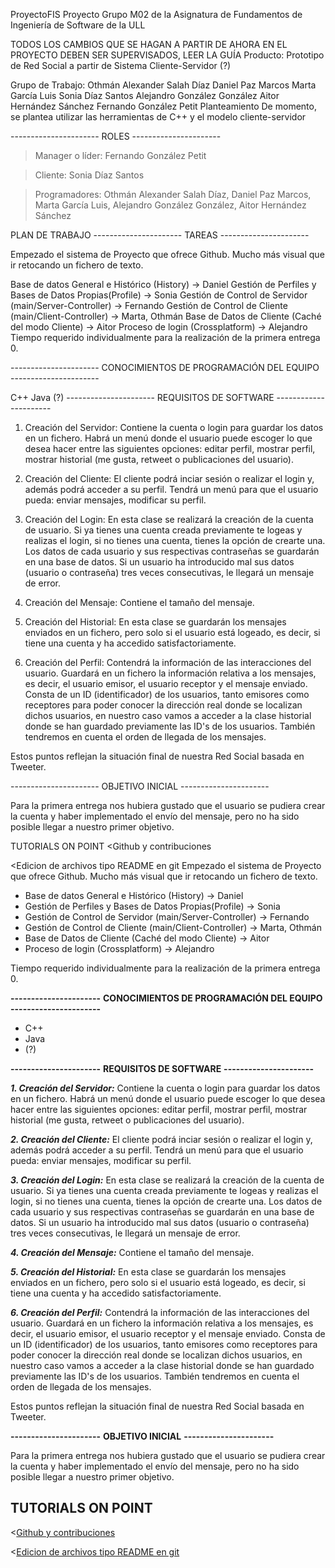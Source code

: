 ProyectoFIS
Proyecto Grupo M02 de la Asignatura de Fundamentos de Ingeniería de Software de la ULL

TODOS LOS CAMBIOS QUE SE HAGAN A PARTIR DE AHORA EN EL PROYECTO DEBEN SER SUPERVISADOS, LEER LA GUÍA
Producto:
Prototipo de Red Social a partir de Sistema Cliente-Servidor (?)

Grupo de Trabajo:
Othmán Alexander Salah Díaz
Daniel Paz Marcos
Marta García Luis
Sonia Díaz Santos
Alejandro González González
Aitor Hernández Sánchez
Fernando González Petit
Planteamiento
De momento, se plantea utilizar las herramientas de C++ y el modelo cliente-servidor

---------------------- ROLES ----------------------

> Manager o líder: Fernando González Petit

> Cliente: Sonia Díaz Santos

> Programadores: Othmán Alexander Salah Díaz, Daniel Paz Marcos, Marta García Luis, Alejandro González González, Aitor Hernández Sánchez

PLAN DE TRABAJO
---------------------- TAREAS ----------------------

Empezado el sistema de Proyecto que ofrece Github. Mucho más visual que ir retocando un fichero de texto.

Base de datos General e Histórico (History) -> Daniel
Gestión de Perfiles y Bases de Datos Propias(Profile) -> Sonia
Gestión de Control de Servidor (main/Server-Controller) -> Fernando
Gestión de Control de Cliente (main/Client-Controller) -> Marta, Othmán
Base de Datos de Cliente (Caché del modo Cliente) -> Aitor
Proceso de login (Crossplatform) -> Alejandro
Tiempo requerido individualmente para la realización de la primera entrega 0.

---------------------- CONOCIMIENTOS DE PROGRAMACIÓN DEL EQUIPO ----------------------

C++
Java
(?)
---------------------- REQUISITOS DE SOFTWARE ----------------------

1. Creación del Servidor: Contiene la cuenta o login para guardar los datos en un fichero. Habrá un menú donde el usuario puede escoger lo que desea hacer entre las siguientes opciones: editar perfil, mostrar perfil, mostrar historial (me gusta, retweet o publicaciones del usuario).

2. Creación del Cliente: El cliente podrá inciar sesión o realizar el login y, además podrá acceder a su perfil. Tendrá un menú para que el usuario pueda: enviar mensajes, modificar su perfil.

3. Creación del Login: En esta clase se realizará la creación de la cuenta de usuario. Si ya tienes una cuenta creada previamente te logeas y realizas el login, si no tienes una cuenta, tienes la opción de crearte una. Los datos de cada usuario y sus respectivas contraseñas se guardarán en una base de datos. Si un usuario ha introducido mal sus datos (usuario o contraseña) tres veces consecutivas, le llegará un mensaje de error.

4. Creación del Mensaje: Contiene el tamaño del mensaje.

5. Creación del Historial: En esta clase se guardarán los mensajes enviados en un fichero, pero solo si el usuario está logeado, es decir, si tiene una cuenta y ha accedido satisfactoriamente.

6. Creación del Perfil: Contendrá la información de las interacciones del usuario. Guardará en un fichero la información relativa a los mensajes, es decir, el usuario emisor, el usuario receptor y el mensaje enviado. Consta de un ID (identificador) de los usuarios, tanto emisores como receptores para poder conocer la dirección real donde se localizan dichos usuarios, en nuestro caso vamos a acceder a la clase historial donde se han guardado previamente las ID's de los usuarios. También tendremos en cuenta el orden de llegada de los mensajes.

Estos puntos reflejan la situación final de nuestra Red Social basada en Tweeter.

---------------------- OBJETIVO INICIAL ----------------------

Para la primera entrega nos hubiera gustado que el usuario se pudiera crear la cuenta y haber implementado el envío del mensaje, pero no ha sido posible llegar a nuestro primer objetivo.

TUTORIALS ON POINT
<Github y contribuciones

<Edicion de archivos tipo README en git
Empezado el sistema de Proyecto que ofrece Github. Mucho más visual que ir retocando un fichero de texto.

- Base de datos General e Histórico (History) -> Daniel
- Gestión de Perfiles y Bases de Datos Propias(Profile) -> Sonia
- Gestión de Control de Servidor (main/Server-Controller) -> Fernando
- Gestión de Control de Cliente (main/Client-Controller) -> Marta, Othmán
- Base de Datos de Cliente  (Caché del modo Cliente) -> Aitor
- Proceso de login (Crossplatform) -> Alejandro 

Tiempo requerido individualmente para la realización de la primera entrega 0.

**----------------------**
**CONOCIMIENTOS DE PROGRAMACIÓN DEL EQUIPO**
**----------------------**

  - C++
  - Java
  - (?)
  
**----------------------**
**REQUISITOS DE SOFTWARE**
**----------------------**

***1. Creación del Servidor:***
Contiene la cuenta o login para guardar los datos en un fichero.
Habrá un menú donde el usuario puede escoger lo que desea hacer entre las siguientes opciones: editar perfil, mostrar perfil, mostrar historial (me gusta, retweet o publicaciones del usuario).
  
***2. Creación del Cliente:***
El cliente podrá inciar sesión o realizar el login y, además podrá acceder a su perfil. Tendrá un menú para que el usuario pueda: enviar mensajes, modificar su perfil. 

***3. Creación del Login:***
En esta clase se realizará la creación de la cuenta de usuario. Si ya tienes una cuenta creada previamente te logeas y realizas el login, si no tienes una cuenta, tienes la opción de crearte una.
Los datos de cada usuario y sus respectivas contraseñas se guardarán en una base de datos. 
Si un usuario ha introducido mal sus datos (usuario o contraseña) tres veces consecutivas, le llegará un mensaje de error.

***4. Creación del Mensaje:***
Contiene el tamaño del mensaje.

***5. Creación del Historial:***
En esta clase se guardarán los mensajes enviados en un fichero, pero solo si el usuario está logeado, es decir, si tiene una cuenta y ha accedido satisfactoriamente. 

***6. Creación del Perfil:***
Contendrá la información de las interacciones del usuario. Guardará en un fichero la información relativa a los mensajes, es decir, el usuario emisor, el usuario receptor y el mensaje enviado.
Consta de un ID (identificador) de los usuarios, tanto emisores como receptores para poder conocer la dirección real donde se localizan dichos usuarios, en nuestro caso vamos a acceder a la clase historial donde se han guardado previamente las ID's de los usuarios.
También tendremos en cuenta el orden de llegada de los mensajes.

Estos puntos reflejan la situación final de nuestra Red Social basada en Tweeter.

**----------------------**
**OBJETIVO INICIAL**
**----------------------**

Para la primera entrega nos hubiera gustado que el usuario se pudiera crear la cuenta y haber implementado el envío del mensaje, pero no ha sido posible llegar a nuestro primer objetivo.

TUTORIALS ON POINT
----------------------
<[Github y contribuciones](https://github.com/LuchoCastillo/Conociendo-GitHub/tree/master/tutorial/data)

<[Edicion de archivos tipo README en git](https://github.com/ricval/Documentacion/blob/master/Guias/GitHub/mastering-markdown.md)
